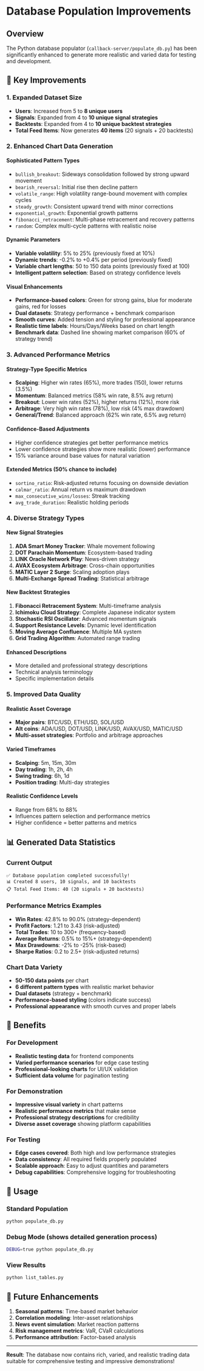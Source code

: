 # Database Population Improvements

## Overview

The Python database populator (`callback-server/populate_db.py`) has been significantly enhanced to generate more realistic and varied data for testing and development.

## 🚀 Key Improvements

### **1. Expanded Dataset Size**

- **Users**: Increased from 5 to **8 unique users**
- **Signals**: Expanded from 4 to **10 unique signal strategies**
- **Backtests**: Expanded from 4 to **10 unique backtest strategies**
- **Total Feed Items**: Now generates **40 items** (20 signals + 20 backtests)

### **2. Enhanced Chart Data Generation**

#### **Sophisticated Pattern Types**

- `bullish_breakout`: Sideways consolidation followed by strong upward movement
- `bearish_reversal`: Initial rise then decline pattern
- `volatile_range`: High volatility range-bound movement with complex cycles
- `steady_growth`: Consistent upward trend with minor corrections
- `exponential_growth`: Exponential growth patterns
- `fibonacci_retracement`: Multi-phase retracement and recovery patterns
- `random`: Complex multi-cycle patterns with realistic noise

#### **Dynamic Parameters**

- **Variable volatility**: 5% to 25% (previously fixed at 10%)
- **Dynamic trends**: -0.2% to +0.4% per period (previously fixed)
- **Variable chart lengths**: 50 to 150 data points (previously fixed at 100)
- **Intelligent pattern selection**: Based on strategy confidence levels

#### **Visual Enhancements**

- **Performance-based colors**: Green for strong gains, blue for moderate gains, red for losses
- **Dual datasets**: Strategy performance + benchmark comparison
- **Smooth curves**: Added tension and styling for professional appearance
- **Realistic time labels**: Hours/Days/Weeks based on chart length
- **Benchmark data**: Dashed line showing market comparison (60% of strategy trend)

### **3. Advanced Performance Metrics**

#### **Strategy-Type Specific Metrics**

- **Scalping**: Higher win rates (65%), more trades (150), lower returns (3.5%)
- **Momentum**: Balanced metrics (58% win rate, 8.5% avg return)
- **Breakout**: Lower win rates (52%), higher returns (12%), more risk
- **Arbitrage**: Very high win rates (78%), low risk (4% max drawdown)
- **General/Trend**: Balanced approach (62% win rate, 6.5% avg return)

#### **Confidence-Based Adjustments**

- Higher confidence strategies get better performance metrics
- Lower confidence strategies show more realistic (lower) performance
- 15% variance around base values for natural variation

#### **Extended Metrics** (50% chance to include)

- `sortino_ratio`: Risk-adjusted returns focusing on downside deviation
- `calmar_ratio`: Annual return vs maximum drawdown
- `max_consecutive_wins/losses`: Streak tracking
- `avg_trade_duration`: Realistic holding periods

### **4. Diverse Strategy Types**

#### **New Signal Strategies**

1. **ADA Smart Money Tracker**: Whale movement following
2. **DOT Parachain Momentum**: Ecosystem-based trading
3. **LINK Oracle Network Play**: News-driven strategy
4. **AVAX Ecosystem Arbitrage**: Cross-chain opportunities
5. **MATIC Layer 2 Surge**: Scaling adoption plays
6. **Multi-Exchange Spread Trading**: Statistical arbitrage

#### **New Backtest Strategies**

1. **Fibonacci Retracement System**: Multi-timeframe analysis
2. **Ichimoku Cloud Strategy**: Complete Japanese indicator system
3. **Stochastic RSI Oscillator**: Advanced momentum signals
4. **Support Resistance Levels**: Dynamic level identification
5. **Moving Average Confluence**: Multiple MA system
6. **Grid Trading Algorithm**: Automated range trading

#### **Enhanced Descriptions**

- More detailed and professional strategy descriptions
- Technical analysis terminology
- Specific implementation details

### **5. Improved Data Quality**

#### **Realistic Asset Coverage**

- **Major pairs**: BTC/USD, ETH/USD, SOL/USD
- **Alt coins**: ADA/USD, DOT/USD, LINK/USD, AVAX/USD, MATIC/USD
- **Multi-asset strategies**: Portfolio and arbitrage approaches

#### **Varied Timeframes**

- **Scalping**: 5m, 15m, 30m
- **Day trading**: 1h, 2h, 4h
- **Swing trading**: 6h, 1d
- **Position trading**: Multi-day strategies

#### **Realistic Confidence Levels**

- Range from 68% to 88%
- Influences pattern selection and performance metrics
- Higher confidence = better patterns and metrics

## 📊 Generated Data Statistics

### **Current Output**

```
✅ Database population completed successfully!
📊 Created 8 users, 10 signals, and 10 backtests
📋 Total Feed Items: 40 (20 signals + 20 backtests)
```

### **Performance Metrics Examples**

- **Win Rates**: 42.8% to 90.0% (strategy-dependent)
- **Profit Factors**: 1.21 to 3.43 (risk-adjusted)
- **Total Trades**: 10 to 300+ (frequency-based)
- **Average Returns**: 0.5% to 15%+ (strategy-dependent)
- **Max Drawdowns**: -2% to -25% (risk-based)
- **Sharpe Ratios**: 0.2 to 2.5+ (risk-adjusted returns)

### **Chart Data Variety**

- **50-150 data points** per chart
- **6 different pattern types** with realistic market behavior
- **Dual datasets** (strategy + benchmark)
- **Performance-based styling** (colors indicate success)
- **Professional appearance** with smooth curves and proper labels

## 🎯 Benefits

### **For Development**

- **Realistic testing data** for frontend components
- **Varied performance scenarios** for edge case testing
- **Professional-looking charts** for UI/UX validation
- **Sufficient data volume** for pagination testing

### **For Demonstration**

- **Impressive visual variety** in chart patterns
- **Realistic performance metrics** that make sense
- **Professional strategy descriptions** for credibility
- **Diverse asset coverage** showing platform capabilities

### **For Testing**

- **Edge cases covered**: Both high and low performance strategies
- **Data consistency**: All required fields properly populated
- **Scalable approach**: Easy to adjust quantities and parameters
- **Debug capabilities**: Comprehensive logging for troubleshooting

## 🔧 Usage

### **Standard Population**

```bash
python populate_db.py
```

### **Debug Mode** (shows detailed generation process)

```bash
DEBUG=true python populate_db.py
```

### **View Results**

```bash
python list_tables.py
```

## 🚀 Future Enhancements

1. **Seasonal patterns**: Time-based market behavior
2. **Correlation modeling**: Inter-asset relationships
3. **News event simulation**: Market reaction patterns
4. **Risk management metrics**: VaR, CVaR calculations
5. **Performance attribution**: Factor-based analysis

---

**Result**: The database now contains rich, varied, and realistic trading data suitable for comprehensive testing and impressive demonstrations!
